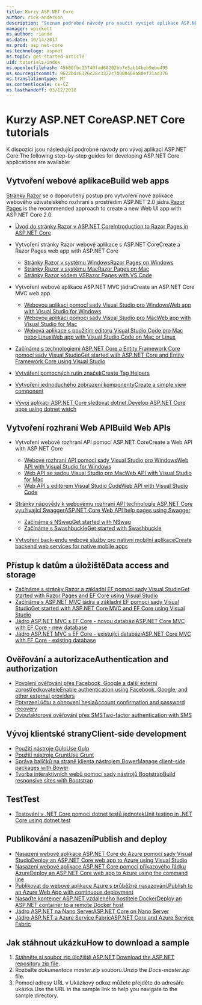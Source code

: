 ```yaml
---
title: Kurzy ASP.NET Core
author: rick-anderson
description: "Seznam podrobné návody pro naučit vyvíjet aplikace ASP.NET Core."
manager: wpickett
ms.author: riande
ms.date: 10/14/2017
ms.prod: asp.net-core
ms.technology: aspnet
ms.topic: get-started-article
uid: tutorials/index
ms.openlocfilehash: 45b00fbc15740fad60202bb7e5ab14beb9ebe495
ms.sourcegitcommit: 9622bdc6326c28c3322c70000468a80ef21ad376
ms.translationtype: MT
ms.contentlocale: cs-CZ
ms.lasthandoff: 03/12/2018
---
```

# <a name="aspnet-core-tutorials"></a><span data-ttu-id="46116-103">Kurzy ASP.NET Core</span><span class="sxs-lookup"><span data-stu-id="46116-103">ASP.NET Core tutorials</span></span>

<span data-ttu-id="46116-104">K dispozici jsou následující podrobné návody pro vývoj aplikací ASP.NET Core:</span><span class="sxs-lookup"><span data-stu-id="46116-104">The following step-by-step guides for developing ASP.NET Core applications are available:</span></span>

## <a name="build-web-apps"></a><span data-ttu-id="46116-105">Vytvoření webové aplikace</span><span class="sxs-lookup"><span data-stu-id="46116-105">Build web apps</span></span>

<span data-ttu-id="46116-106">[Stránky Razor](xref:mvc/razor-pages/index) se o doporučený postup pro vytvoření nové aplikace webového uživatelského rozhraní s prostředím ASP.NET 2.0 jádra.</span><span class="sxs-lookup"><span data-stu-id="46116-106">[Razor Pages](xref:mvc/razor-pages/index) is the recommended approach to create a new Web UI app with ASP.NET Core 2.0.</span></span>

* [<span data-ttu-id="46116-107">Úvod do stránky Razor v ASP.NET Core</span><span class="sxs-lookup"><span data-stu-id="46116-107">Introduction to Razor Pages in ASP.NET Core</span></span>](xref:mvc/razor-pages/index)
* <span data-ttu-id="46116-108">Vytvoření stránky Razor webové aplikace s ASP.NET Core</span><span class="sxs-lookup"><span data-stu-id="46116-108">Create a Razor Pages web app with ASP.NET Core</span></span>

   * [<span data-ttu-id="46116-109">Stránky Razor v systému Windows</span><span class="sxs-lookup"><span data-stu-id="46116-109">Razor Pages on Windows</span></span>](xref:tutorials/razor-pages/index)
   * [<span data-ttu-id="46116-110">Stránky Razor v systému Mac</span><span class="sxs-lookup"><span data-stu-id="46116-110">Razor Pages on Mac</span></span>](xref:tutorials/razor-pages-mac/index)
   * [<span data-ttu-id="46116-111">Stránky Razor kódem VS</span><span class="sxs-lookup"><span data-stu-id="46116-111">Razor Pages with VS Code</span></span>](xref:tutorials/razor-pages-vsc/index)  

* <span data-ttu-id="46116-112">Vytvoření webové aplikace ASP.NET MVC jádra</span><span class="sxs-lookup"><span data-stu-id="46116-112">Create an ASP.NET Core MVC web app</span></span>

   * [<span data-ttu-id="46116-113">Webovou aplikaci pomocí sady Visual Studio pro Windows</span><span class="sxs-lookup"><span data-stu-id="46116-113">Web app with Visual Studio for Windows</span></span>](first-mvc-app/index.md)
   * [<span data-ttu-id="46116-114">Webovou aplikaci pomocí sady Visual Studio pro Mac</span><span class="sxs-lookup"><span data-stu-id="46116-114">Web app with Visual Studio for Mac</span></span>](first-mvc-app-mac/index.md)
   * [<span data-ttu-id="46116-115">Webová aplikace s použitím editoru Visual Studio Code pro Mac nebo Linux</span><span class="sxs-lookup"><span data-stu-id="46116-115">Web app with Visual Studio Code on Mac or Linux</span></span>](first-mvc-app-xplat/index.md)

* [<span data-ttu-id="46116-116">Začínáme s technologiemi ASP.NET Core a Entity Framework Core pomocí sady Visual Studio</span><span class="sxs-lookup"><span data-stu-id="46116-116">Get started with ASP.NET Core and Entity Framework Core using Visual Studio</span></span>](../data/ef-mvc/index.md)
* [<span data-ttu-id="46116-117">Vytváření pomocných rutin značek</span><span class="sxs-lookup"><span data-stu-id="46116-117">Create Tag Helpers</span></span>](../mvc/views/tag-helpers/authoring.md)
* [<span data-ttu-id="46116-118">Vytvoření jednoduchého zobrazení komponenty</span><span class="sxs-lookup"><span data-stu-id="46116-118">Create a simple view component</span></span>](../mvc/views/view-components.md#walkthrough-creating-a-simple-view-component)
* [<span data-ttu-id="46116-119">Vývoj aplikací ASP.NET Core sledovat dotnet.</span><span class="sxs-lookup"><span data-stu-id="46116-119">Develop ASP.NET Core apps using dotnet watch</span></span>](dotnet-watch.md)

## <a name="build-web-apis"></a><span data-ttu-id="46116-120">Vytvoření rozhraní Web API</span><span class="sxs-lookup"><span data-stu-id="46116-120">Build Web APIs</span></span>
* <span data-ttu-id="46116-121">Vytvoření webové rozhraní API pomocí ASP.NET Core</span><span class="sxs-lookup"><span data-stu-id="46116-121">Create a Web API with ASP.NET Core</span></span>

  * [<span data-ttu-id="46116-122">Webové rozhraní API pomocí sady Visual Studio pro Windows</span><span class="sxs-lookup"><span data-stu-id="46116-122">Web API with Visual Studio for Windows</span></span>](first-web-api.md)
  * [<span data-ttu-id="46116-123">Web API se sadou Visual Studio pro Mac</span><span class="sxs-lookup"><span data-stu-id="46116-123">Web API with Visual Studio for Mac</span></span>](xref:tutorials/first-web-api-mac)
  * [<span data-ttu-id="46116-124">Web API s editorem Visual Studio Code</span><span class="sxs-lookup"><span data-stu-id="46116-124">Web API with Visual Studio Code</span></span>](web-api-vsc.md)

* [<span data-ttu-id="46116-125">Stránky nápovědy k webovému rozhraní API technologie ASP.NET Core využívající Swagger</span><span class="sxs-lookup"><span data-stu-id="46116-125">ASP.NET Core Web API help pages using Swagger</span></span>](xref:tutorials/web-api-help-pages-using-swagger)
  * [<span data-ttu-id="46116-126">Začínáme s NSwag</span><span class="sxs-lookup"><span data-stu-id="46116-126">Get started with NSwag</span></span>](xref:tutorials/get-started-with-nswag)
  * [<span data-ttu-id="46116-127">Začínáme s Swashbuckle</span><span class="sxs-lookup"><span data-stu-id="46116-127">Get started with Swashbuckle</span></span>](xref:tutorials/get-started-with-swashbuckle)

* [<span data-ttu-id="46116-128">Vytvoření back-endu webové služby pro nativní mobilní aplikace</span><span class="sxs-lookup"><span data-stu-id="46116-128">Create backend web services for native mobile apps</span></span>](../mobile/native-mobile-backend.md)

## <a name="data-access-and-storage"></a><span data-ttu-id="46116-129">Přístup k datům a úložiště</span><span class="sxs-lookup"><span data-stu-id="46116-129">Data access and storage</span></span>
* [<span data-ttu-id="46116-130">Začínáme s stránky Razor a základní EF pomocí sady Visual Studio</span><span class="sxs-lookup"><span data-stu-id="46116-130">Get started with Razor Pages and EF Core using Visual Studio</span></span>](xref:data/ef-rp/intro)
* [<span data-ttu-id="46116-131">Začínáme s ASP.NET MVC jádra a základní EF pomocí sady Visual Studio</span><span class="sxs-lookup"><span data-stu-id="46116-131">Get started with ASP.NET Core MVC and EF Core using Visual Studio</span></span>](../data/ef-mvc/index.md)
* [<span data-ttu-id="46116-132">Jádro ASP.NET MVC s EF Core - novou databázi</span><span class="sxs-lookup"><span data-stu-id="46116-132">ASP.NET Core MVC with EF Core - new database</span></span>](https://docs.microsoft.com/ef/core/get-started/aspnetcore/new-db)
* [<span data-ttu-id="46116-133">Jádro ASP.NET MVC s EF Core - existující databázi</span><span class="sxs-lookup"><span data-stu-id="46116-133">ASP.NET Core MVC with EF Core - existing database</span></span>](https://docs.microsoft.com/ef/core/get-started/aspnetcore/existing-db)

## <a name="authentication-and-authorization"></a><span data-ttu-id="46116-134">Ověřování a autorizace</span><span class="sxs-lookup"><span data-stu-id="46116-134">Authentication and authorization</span></span>
* [<span data-ttu-id="46116-135">Povolení ověřování přes Facebook, Google a další externí zprostředkovatele</span><span class="sxs-lookup"><span data-stu-id="46116-135">Enable authentication using Facebook, Google, and other external providers</span></span>](../security/authentication/social/index.md)
* [<span data-ttu-id="46116-136">Potvrzení účtu a obnovení hesla</span><span class="sxs-lookup"><span data-stu-id="46116-136">Account confirmation and password recovery</span></span>](../security/authentication/accconfirm.md)
* [<span data-ttu-id="46116-137">Dvoufaktorové ověřování přes SMS</span><span class="sxs-lookup"><span data-stu-id="46116-137">Two-factor authentication with SMS</span></span>](../security/authentication/2fa.md)

## <a name="client-side-development"></a><span data-ttu-id="46116-138">Vývoj klientské strany</span><span class="sxs-lookup"><span data-stu-id="46116-138">Client-side development</span></span>
* [<span data-ttu-id="46116-139">Použití nástroje Gulp</span><span class="sxs-lookup"><span data-stu-id="46116-139">Use Gulp</span></span>](../client-side/using-gulp.md)
* [<span data-ttu-id="46116-140">Použití nástroje Grunt</span><span class="sxs-lookup"><span data-stu-id="46116-140">Use Grunt</span></span>](../client-side/using-grunt.md)
* [<span data-ttu-id="46116-141">Správa balíčků na straně klienta nástrojem Bower</span><span class="sxs-lookup"><span data-stu-id="46116-141">Manage client-side packages with Bower</span></span>](../client-side/bower.md)
* [<span data-ttu-id="46116-142">Tvorba interaktivních webů pomocí sady nástrojů Bootstrap</span><span class="sxs-lookup"><span data-stu-id="46116-142">Build responsive sites with Bootstrap</span></span>](../client-side/bootstrap.md)

## <a name="test"></a><span data-ttu-id="46116-143">Test</span><span class="sxs-lookup"><span data-stu-id="46116-143">Test</span></span>
* [<span data-ttu-id="46116-144">Testování v .NET Core pomocí dotnet testů jednotek</span><span class="sxs-lookup"><span data-stu-id="46116-144">Unit testing in .NET Core using dotnet test</span></span>](https://docs.microsoft.com/dotnet/articles/core/testing/unit-testing-with-dotnet-test)

## <a name="publish-and-deploy"></a><span data-ttu-id="46116-145">Publikování a nasazení</span><span class="sxs-lookup"><span data-stu-id="46116-145">Publish and deploy</span></span>
* [<span data-ttu-id="46116-146">Nasazení webové aplikace ASP.NET Core do Azure pomocí sady Visual Studio</span><span class="sxs-lookup"><span data-stu-id="46116-146">Deploy an ASP.NET Core web app to Azure using Visual Studio</span></span>](publish-to-azure-webapp-using-vs.md)
* [<span data-ttu-id="46116-147">Nasazení webové aplikace ASP.NET Core pomocí příkazového řádku Azure</span><span class="sxs-lookup"><span data-stu-id="46116-147">Deploy an ASP.NET Core web app to Azure using the command line</span></span>](publish-to-azure-webapp-using-cli.md)
* [<span data-ttu-id="46116-148">Publikovat do webové aplikace Azure s průběžné nasazování.</span><span class="sxs-lookup"><span data-stu-id="46116-148">Publish to an Azure Web App with continuous deployment</span></span>](xref:host-and-deploy/azure-apps/azure-continuous-deployment)
* [<span data-ttu-id="46116-149">Nasaďte kontejner ASP.NET vzdáleného hostitele Docker</span><span class="sxs-lookup"><span data-stu-id="46116-149">Deploy an ASP.NET container to a remote Docker host</span></span>](https://docs.microsoft.com/azure/vs-azure-tools-docker-hosting-web-apps-in-docker)
* [<span data-ttu-id="46116-150">Jádro ASP.NET na Nano Server</span><span class="sxs-lookup"><span data-stu-id="46116-150">ASP.NET Core on Nano Server</span></span>](nano-server.md)
* [<span data-ttu-id="46116-151">Jádro ASP.NET a Azure Service Fabric</span><span class="sxs-lookup"><span data-stu-id="46116-151">ASP.NET Core and Azure Service Fabric</span></span>](https://docs.microsoft.com/azure/service-fabric/service-fabric-add-a-web-frontend)

<a name="download"></a> 
## <a name="how-to-download-a-sample"></a><span data-ttu-id="46116-152">Jak stáhnout ukázku</span><span class="sxs-lookup"><span data-stu-id="46116-152">How to download a sample</span></span>
1. <span data-ttu-id="46116-153">[Stáhněte si soubor zip úložiště ASP.NET](https://codeload.github.com/aspnet/Docs/zip/master).</span><span class="sxs-lookup"><span data-stu-id="46116-153">[Download the ASP.NET repository zip file](https://codeload.github.com/aspnet/Docs/zip/master).</span></span>
1. <span data-ttu-id="46116-154">Rozbalte *dokumentace master.zip* souboru.</span><span class="sxs-lookup"><span data-stu-id="46116-154">Unzip the *Docs-master.zip* file.</span></span>
1. <span data-ttu-id="46116-155">Pomocí adresy URL v Ukázkový odkaz můžete přejděte do adresáře ukázka.</span><span class="sxs-lookup"><span data-stu-id="46116-155">Use the URL in the sample link to help you navigate to the sample directory.</span></span> 
